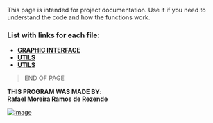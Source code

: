 This page is intended for project documentation. Use it if you need to understand the code and how the functions work.<br>
### List with links for each file:<br>
- **[GRAPHIC INTERFACE](https://upraggy.github.io/FOOD_DEV/Documentation/GRAPHIC_INTERFACE)**
- **[UTILS](https://upraggy.github.io/FOOD_DEV/Documentation/main)**
- **[UTILS](https://upraggy.github.io/FOOD_DEV/Documentation/utils)**

> END OF PAGE
   


**THIS PROGRAM WAS MADE BY**:<br>
**Rafael Moreira Ramos de Rezende** 

 [![image](https://user-images.githubusercontent.com/100146657/159492505-d6134d9b-7d19-43ee-9e30-72be719d69f4.png)](https://www.linkedin.com/in/rafael-moreira-ramos-de-rezende-16420b21b/)
